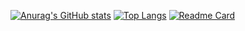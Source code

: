 [![Anurag's GitHub stats](https://github-readme-stats.vercel.app/api?username=JonesAshbur&card_width=400px)](https://github.com/anuraghazra/github-readme-stats)
[![Top Langs](https://github-readme-stats.vercel.app/api/top-langs/?username=JonesAshbur&card_width=420px)](https://github.com/anuraghazra/github-readme-stats)
[![Readme Card](https://github-readme-stats.vercel.app/api/pin/?username=JonesAshbur&repo=go_Learning&show_owner=true)](https://github.com/anuraghazra/github-readme-stats)

